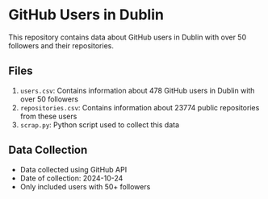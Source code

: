# GitHub Users in Dublin

This repository contains data about GitHub users in Dublin with over 50 followers and their repositories.

## Files

1. `users.csv`: Contains information about 478 GitHub users in Dublin with over 50 followers
2. `repositories.csv`: Contains information about 23774 public repositories from these users
3. `scrap.py`: Python script used to collect this data

## Data Collection

- Data collected using GitHub API
- Date of collection: 2024-10-24
- Only included users with 50+ followers

